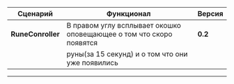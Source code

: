 Сценарий           | Функционал                                                                    | Версия
-------------------|-------------------------------------------------------------------------------|--------
**RuneConroller**  | В правом углу всплывает окошко оповещающее о том что скоро появятся           | **0.2**  
                   | руны(за 15 секунд) и о том что они уже появились                              |
------------------------------------------------------------------------------------------------------------

